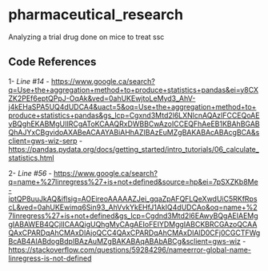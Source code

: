 # pharmaceutical_research
Analyzing a trial drug done on mice to treat ssc

## Code References

1- *Line #14*
    - https://www.google.ca/search?q=Use+the+aggregation+method+to+produce+statistics+pandas&ei=y8CXZK2PEf6eptQPpJ-OqAk&ved=0ahUKEwjtoLeMyd3_AhV-j4kEHaSPA5UQ4dUDCA4&uact=5&oq=Use+the+aggregation+method+to+produce+statistics+pandas&gs_lcp=Cgxnd3Mtd2l6LXNlcnAQAzIFCCEQoAEyBQghEKABMgUIIRCgAToKCAAQRxDWBBCwAzoICCEQFhAeEB1KBAhBGABQhAJYxCBgvidoAXABeACAAYABiAHhAZIBAzEuMZgBAKABAcABAcgBCA&sclient=gws-wiz-serp
    - https://pandas.pydata.org/docs/getting_started/intro_tutorials/06_calculate_statistics.html

2- *Line #56*
    - https://www.google.ca/search?q=name+%27linregress%27+is+not+defined&source=hp&ei=7pSXZKb8Me-iptQP8uuJkAQ&iflsig=AOEireoAAAAAZJei_gqaZpAFQFLQeXwdUiC5RKfRpscL&ved=0ahUKEwimq6Sin93_AhVvkYkEHfJ1AkIQ4dUDCAo&oq=name+%27linregress%27+is+not+defined&gs_lcp=Cgdnd3Mtd2l6EAwyBQgAEIAEMggIABAWEB4QCjIICAAQigUQhgMyCAgAEIoFEIYDMggIABCKBRCGAzoQCAAQAxCPARDqAhCMAxDlAjoQCC4QAxCPARDqAhCMAxDlAlD0CFj0CGCTFWgBcAB4AIABdogBdpIBAzAuMZgBAKABAqABAbABCg&sclient=gws-wiz
    - https://stackoverflow.com/questions/59284296/nameerror-global-name-linregress-is-not-defined

